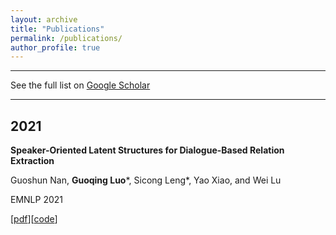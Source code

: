 ```yaml
---
layout: archive
title: "Publications"
permalink: /publications/
author_profile: true
---
```


---

See the full list on  [Google Scholar](https://scholar.google.com/citations?user=ggVTvKoAAAAJ&hl=en)

---

2021
---
**Speaker-Oriented Latent Structures for Dialogue-Based Relation Extraction**

Guoshun Nan, **Guoqing Luo***, Sicong Leng*, Yao Xiao, and Wei Lu

EMNLP 2021 

[[pdf](https://arxiv.org/pdf/2109.05182.pdf)][[code](https://github.com/frankdarkluo/SOLS)]


